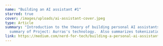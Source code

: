 ```yaml
---
name: "Building an AI assistant #1"
starred: true
cover: /images/uploads/ai-assistant-cover.jpeg
type: Article
summary: "Introduction to the theory of building personal AI assistants and a
  summary of Project: Aurras's technology.  Also summarizes tokenization."
link: https://medium.com/nerd-for-tech/building-a-personal-ai-assistant-part-1-b73974f80c1
---
```


